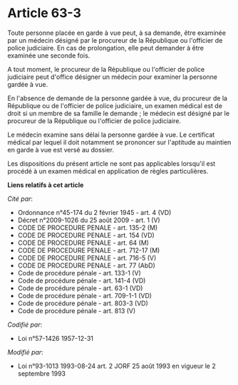 # Article 63-3

Toute personne placée en garde à vue peut, à sa demande, être examinée par un médecin désigné par le procureur de la
République ou l'officier de police judiciaire. En cas de prolongation, elle peut demander à être examinée une seconde fois.

A tout moment, le procureur de la République ou l'officier de police judiciaire peut d'office désigner un médecin pour
examiner la personne gardée à vue.

En l'absence de demande de la personne gardée à vue, du procureur de la République ou de l'officier de police judiciaire, un
examen médical est de droit si un membre de sa famille le demande ; le médecin est désigné par le procureur de la République
ou l'officier de police judiciaire.

Le médecin examine sans délai la personne gardée à vue. Le certificat médical par lequel il doit notamment se prononcer sur
l'aptitude au maintien en garde à vue est versé au dossier.

Les dispositions du présent article ne sont pas applicables lorsqu'il est procédé à un examen médical en application de
règles particulières.

**Liens relatifs à cet article**

_Cité par_:

  - Ordonnance n°45-174 du 2 février 1945 - art. 4 (VD)
  - Décret n°2009-1026 du 25 août 2009 - art. 1 (V)
  - CODE DE PROCEDURE PENALE - art. 135-2 (M)
  - CODE DE PROCEDURE PENALE - art. 154 (VD)
  - CODE DE PROCEDURE PENALE - art. 64 (M)
  - CODE DE PROCEDURE PENALE - art. 712-17 (M)
  - CODE DE PROCEDURE PENALE - art. 716-5 (V)
  - CODE DE PROCEDURE PENALE - art. 77 (AbD)
  - Code de procédure pénale - art. 133-1 (V)
  - Code de procédure pénale - art. 141-4 (VD)
  - Code de procédure pénale - art. 63-1 (VD)
  - Code de procédure pénale - art. 709-1-1 (VD)
  - Code de procédure pénale - art. 803-3 (VD)
  - Code de procédure pénale - art. 813 (V)

_Codifié par_:

  - Loi n°57-1426 1957-12-31

_Modifié par_:

  - Loi n°93-1013 1993-08-24 art. 2 JORF 25 août 1993 en vigueur le 2 septembre 1993
